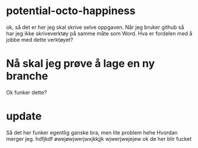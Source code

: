 ﻿# potential-octo-happiness
ok, så det er her jeg skal skrive selve oppgaven.
Når jeg bruker github så har jeg ikke skriveverktøy på samme måte som Word.
Hva er fordelen med å jobbe med dette verktøyet?
# Nå skal jeg prøve å lage en ny branche
Ok funker dette?
# update
Så det her funker egentlig ganske bra, men lite problem hehe
Hvordan merger jeg.
hdfjkdf
øwejøwjwerjwxjkkjjk
wjwerjwejejew
ok de her blir fucket

